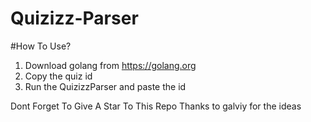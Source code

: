 # Quizizz-Parser

#How To Use?
1. Download golang from https://golang.org
2. Copy the quiz id
3. Run the QuizizzParser and paste the id

Dont Forget To Give A Star To This Repo
Thanks to galviy for the ideas

